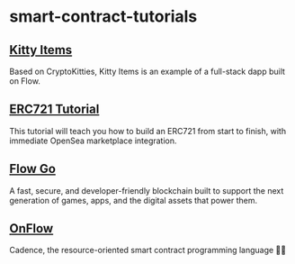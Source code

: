 # smart-contract-tutorials

## [Kitty Items](https://github.com/onflow/kitty-items)
Based on CryptoKitties, Kitty Items is an example of a full-stack dapp built on Flow.

## [ERC721 Tutorial](https://github.com/ProjectOpenSea/opensea-creatures)
This tutorial will teach you how to build an ERC721 from start to finish, with immediate OpenSea marketplace integration.

## [Flow Go](https://github.com/onflow/flow-go)
A fast, secure, and developer-friendly blockchain built to support the next generation of games, apps, and the digital assets that power them.

## [OnFlow](https://github.com/onflow/cadence)
Cadence, the resource-oriented smart contract programming language 🏃‍♂️
